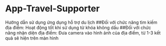 ﻿# App-Travel-Supporter
Hướng dẫn sử dụng ứng dụng hỗ trợ du lịch
##Đối với chức năng tìm kiếm địa điểm: Hoạt động tốt khi sử dụng từ khóa không dấu
##Đối với chức năng nhận diện địa điểm: Đưa camera vào hình ảnh của địa điểm, từ 1-3 kết quả sẽ hiện trên màn hình
